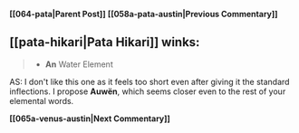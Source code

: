 **[[064-pata|Parent Post]]**
**[[058a-pata-austin|Previous Commentary]]**

## [[pata-hikari|Pata Hikari]] winks:

> * **An** Water Element

AS: I don't like this one as it feels too short even after giving it the standard inflections. I propose **Auwën**, which seems closer even to the rest of your elemental words.

**[[065a-venus-austin|Next Commentary]]**

